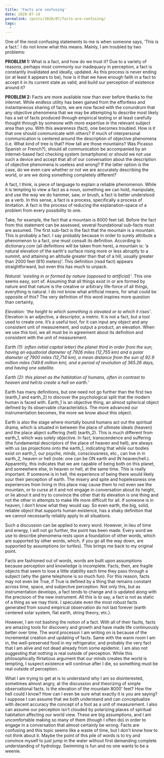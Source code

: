 ```yaml
---
title: 'Facts are confusing'
date: 2020-07-14
permalink: /posts/2020/07/facts-are-confusing/
tags:
  -
---
```



One of the most confusing statements to me is when someone says, ‘This is a fact.’. I do not know what this means. Mainly, I am troubled by two problems:

**PROBLEM 1:**
What is a fact, and how do we trust it? Due to a variety of reasons, perhaps most commonly our inadequacy in perception, a fact is constantly invalidated and ideally, updated. As this process is never ending (or at least it appears to be), how is it that we have enough faith in a fact to accept it in its current state as valid, and build our perception of existence around it? 

**PROBLEM 2:**
Facts are more available now than ever before thanks to the internet. While endless utility has been gained from the effortless and instantaneous sharing of facts, we are now faced with the conundrum that any objective phenomena that we may be attempting to describe most likely has a set of facts produced through empirical testing or at least carefully thought through by someone with more expertise in the relevant subject area than you. With this awareness (fact), one becomes troubled. How is it that one should communicate with others? If much of interpersonal communication is centered around the description of objective phenomena (i.e. What kind of tree is that? How tall are those mountains? Was Picasso Spanish or French?), should all communication be accompanied by an internet-based fact checking system (smartphone) or should we not use such a device and accept that all of our conversation about the description of objective phenomena is useless and wrong? If the latter option is the case, do we even care whether or not we are accurately describing the world, or are we doing something completely different?

A fact, I think, is piece of language to explain a reliable phenomenon. While it is tempting to view a fact as a noun, something we can hold, manipulate, and use the way we do hammer, saw, or brush, a fact is better understood as a verb. In this sense, a fact is a process, specifically a process of limitation. A fact is the process of reducing the explanation-space of a problem from every possibility to one. 
  
Take, for example, the fact that a mountain is 8000 feet tall. Before the fact from this statement can be assessed, several foundational sub-facts must are assumed. The first sub-fact is the fact that the mountain is a mountain. This is probably a fact. I say probably because in order to surely attribute a phenomenon to a fact, one must consult its definition. According to dictionary.com (all definitions will be taken from here), a mountain is: ‘a natural elevation of the earth's surface rising more or less abruptly to a summit, and attaining an altitude greater than that of a hill, usually greater than 2000 feet (610 meters)’. This definition (read fact) appears straightforward, but even this has much to unpack.

*Natural: ‘existing in or formed by nature (opposed to artificial)’*. This one seems easy, sort of. Assuming that all things exist in or are formed by nature and that nature is the creative or arbitrary life-force of all things, everything is natural. I do not know what artificial means, for what could be opposite of this? The very definition of this word inspires more question than certainty,

*Elevation: ‘the height to which something is elevated or to which it rises’*. Elevation is an adjective, a descriptor, a metric. It is not a fact, but a tool used to create one. It’s a useful tool, for it can input any object and any consistent unit of measurement, and output a product, an elevation. When we use this tool, we all must be in agreement about its definition and consistent with the unit of measurement. 

*Earth (1): (often initial capital letter) the planet third in order from the sun, having an equatorial diameter of 7926 miles (12,755 km) and a polar diameter of 7900 miles (12,714 km), a mean distance from the sun of 92.9 million miles (149.6 million km), and a period of revolution of 365.26 days, and having one satellite.*

*Earth (2):  this planet as the habitation of humans, often in contrast to heaven and hell:to create a hell on earth.’*

Earth has many definitions, but one need not go further than the first two (earth_1 and earth_2) to discover the psychological split that the modern human is faced with. Earth_1 is an objective thing, an almost spherical object defined by its observable characteristics. The more advanced our instrumentation becomes, the more we know about this object. 

Earth is also the stage where mortally bound humans act out the spiritual drama, which is situated in between the place of ultimate ideals (heaven) and the place abject suffering (hell) (earth_2). This is much different from earth_1, which was solely objective. In fact, transcendence and suffering (the fundamental descriptors of the place of heaven and hell), are always with us (as projections onto the earth_1, indicating that while our bodies exist on earth_1, our psyche, minds, consciousness, etc., can live in in earth_2, heaven or hell (note: one can be ON earth and IN heaven/hell.). Apparently, this indicates that we are capable of being both on this planet, and somewhere else, in heaven or hell, at the same time. This is really important. If someone is in hell, the experience of being there would likely sour their perception of earth. The misery and spite and hopelessness one experiences from living in this place may cause them to not even see the mountain, or to curse at it and not engage in conversation about its height, or lie about it and try to convince the other that its elevation is one thing and not the other in attempts to make life more difficult for all. If someone is in heaven, I don’t know what they would say. So even earth, the big, solid, reliable object that supports human existence, has a shaky definition that we cannot necessarily reliably apply to all situations. 

Such a discussion can be applied to every word. However, in lieu of time and energy, I will not go further, the point has been made. Every word we use to describe phenomena rests upon a foundation of other words, which are supported by other words, which, if you go all the way down, are supported by assumptions (or turtles). This brings me back to my original point.

Facts are fashioned out of words, words are built upon assumptions because perception and knowledge is incomplete. Facts, then, are fragile objects that seem to lose a little stability each time they pass through a subject (why the game telephone is so much fun). For this reason, facts may not even be True, if True is defined by a thing that remains constant across time, space, and subjective perception. Not only this, but as instrumentation develops, a fact tends to change and is updated along with the precision of the new instrument. All this is to say, a fact is not as static of a thing as we may think. I speculate even the most robust facts generated from sound empirical observation do not last forever (earth centered solar system, flat earth, string theory, etc.). 

However, I am not bashing the notion of a fact. With all of their faults, facts are amazing tools for discovery and growth and have made life continuously better over time. The word processor I am writing on is because of the incremental creation and updating of facts. Same with the warm room I am in, the well-preserved food in my refrigerator, and probably the very fact that I am alive and not dead already from some epidemic. I am also not suggesting that nothing is real outside of perception. While this philosophically flirtatious argument that our minds creates the world is tempting, I suspect existence will continue after I die, so something must be real outside of perception.

What I am trying to get at is to understand why I am so disinterested, sometimes almost angry, at the discussion and theorizing of simple observational facts. Is the elevation of the mountain 8000’ feet? How the hell could I know? How can I even be sure what exactly it is you are saying? I suppose I can assume that we both understand and can conceptualize with decent accuracy the concept of a foot as a unit of measurement. I also can assume our perception isn’t clouded by polarizing places of spiritual habitation affecting our world view. These are big assumptions, and I am uncomfortable making so many of them (though I often do) in order to engage in a conversation that almost certainly be wrong. Facts are confusing and this topic seems like a waste of time, but I don’t know how to not think about it. Maybe the point of this pile of words is to try and convince myself to just jump in the water without first demanding complete understanding of hydrology. Swimming is fun and no one wants to be a weenie. 



